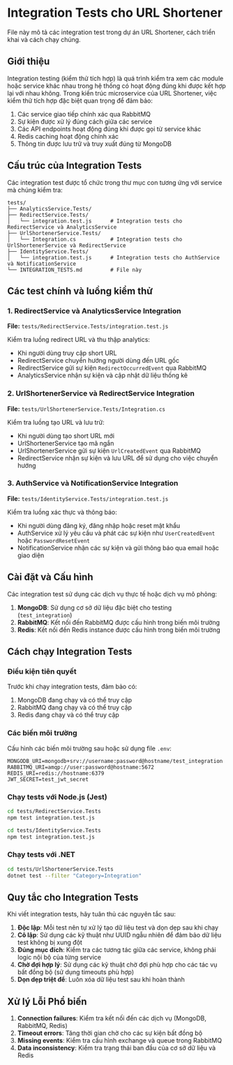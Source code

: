# Integration Tests cho URL Shortener

File này mô tả các integration test trong dự án URL Shortener, cách triển khai và cách chạy chúng.

## Giới thiệu

Integration testing (kiểm thử tích hợp) là quá trình kiểm tra xem các module hoặc service khác nhau trong hệ thống có hoạt động đúng khi được kết hợp lại với nhau không. Trong kiến trúc microservice của URL Shortener, việc kiểm thử tích hợp đặc biệt quan trọng để đảm bảo:

1. Các service giao tiếp chính xác qua RabbitMQ
2. Sự kiện được xử lý đúng cách giữa các service
3. Các API endpoints hoạt động đúng khi được gọi từ service khác
4. Redis caching hoạt động chính xác
5. Thông tin được lưu trữ và truy xuất đúng từ MongoDB

## Cấu trúc của Integration Tests

Các integration test được tổ chức trong thư mục con tương ứng với service mà chúng kiểm tra:

```
tests/
├── AnalyticsService.Tests/
├── RedirectService.Tests/
│   └── integration.test.js      # Integration tests cho RedirectService và AnalyticsService
├── UrlShortenerService.Tests/
│   └── Integration.cs           # Integration tests cho UrlShortenerService và RedirectService
├── IdentityService.Tests/
│   └── integration.test.js      # Integration tests cho AuthService và NotificationService
└── INTEGRATION_TESTS.md         # File này
```

## Các test chính và luồng kiểm thử

### 1. RedirectService và AnalyticsService Integration

**File:** `tests/RedirectService.Tests/integration.test.js`

Kiểm tra luồng redirect URL và thu thập analytics:
- Khi người dùng truy cập short URL
- RedirectService chuyển hướng người dùng đến URL gốc
- RedirectService gửi sự kiện `RedirectOccurredEvent` qua RabbitMQ
- AnalyticsService nhận sự kiện và cập nhật dữ liệu thống kê

### 2. UrlShortenerService và RedirectService Integration

**File:** `tests/UrlShortenerService.Tests/Integration.cs`

Kiểm tra luồng tạo URL và lưu trữ:
- Khi người dùng tạo short URL mới
- UrlShortenerService tạo mã ngắn
- UrlShortenerService gửi sự kiện `UrlCreatedEvent` qua RabbitMQ
- RedirectService nhận sự kiện và lưu URL để sử dụng cho việc chuyển hướng

### 3. AuthService và NotificationService Integration

**File:** `tests/IdentityService.Tests/integration.test.js`

Kiểm tra luồng xác thực và thông báo:
- Khi người dùng đăng ký, đăng nhập hoặc reset mật khẩu
- AuthService xử lý yêu cầu và phát các sự kiện như `UserCreatedEvent` hoặc `PasswordResetEvent`
- NotificationService nhận các sự kiện và gửi thông báo qua email hoặc giao diện

## Cài đặt và Cấu hình

Các integration test sử dụng các dịch vụ thực tế hoặc dịch vụ mô phỏng:

1. **MongoDB**: Sử dụng cơ sở dữ liệu đặc biệt cho testing (`test_integration`)
2. **RabbitMQ**: Kết nối đến RabbitMQ được cấu hình trong biến môi trường
3. **Redis**: Kết nối đến Redis instance được cấu hình trong biến môi trường

## Cách chạy Integration Tests

### Điều kiện tiên quyết

Trước khi chạy integration tests, đảm bảo có:

1. MongoDB đang chạy và có thể truy cập
2. RabbitMQ đang chạy và có thể truy cập
3. Redis đang chạy và có thể truy cập

### Các biến môi trường

Cấu hình các biến môi trường sau hoặc sử dụng file `.env`:

```
MONGODB_URI=mongodb+srv://username:password@hostname/test_integration
RABBITMQ_URI=amqp://user:password@hostname:5672
REDIS_URI=redis://hostname:6379
JWT_SECRET=test_jwt_secret
```

### Chạy tests với Node.js (Jest)

```bash
cd tests/RedirectService.Tests
npm test integration.test.js

cd tests/IdentityService.Tests
npm test integration.test.js
```

### Chạy tests với .NET

```bash
cd tests/UrlShortenerService.Tests
dotnet test --filter "Category=Integration"
```

## Quy tắc cho Integration Tests

Khi viết integration tests, hãy tuân thủ các nguyên tắc sau:

1. **Độc lập**: Mỗi test nên tự xử lý tạo dữ liệu test và dọn dẹp sau khi chạy
2. **Cô lập**: Sử dụng các kỹ thuật như UUID ngẫu nhiên để đảm bảo dữ liệu test không bị xung đột
3. **Đúng mục đích**: Kiểm tra các tương tác giữa các service, không phải logic nội bộ của từng service
4. **Chờ đợi hợp lý**: Sử dụng các kỹ thuật chờ đợi phù hợp cho các tác vụ bất đồng bộ (sử dụng timeouts phù hợp)
5. **Dọn dẹp triệt để**: Luôn xóa dữ liệu test sau khi hoàn thành

## Xử lý Lỗi Phổ biến

1. **Connection failures**: Kiểm tra kết nối đến các dịch vụ (MongoDB, RabbitMQ, Redis)
2. **Timeout errors**: Tăng thời gian chờ cho các sự kiện bất đồng bộ
3. **Missing events**: Kiểm tra cấu hình exchange và queue trong RabbitMQ
4. **Data inconsistency**: Kiểm tra trạng thái ban đầu của cơ sở dữ liệu và Redis 